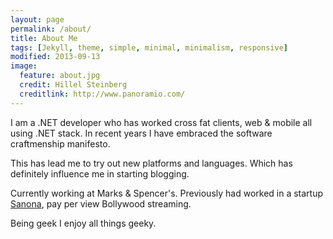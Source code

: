 ```yaml
---
layout: page
permalink: /about/
title: About Me
tags: [Jekyll, theme, simple, minimal, minimalism, responsive]
modified: 2013-09-13
image:
  feature: about.jpg
  credit: Hillel Steinberg
  creditlink: http://www.panoramio.com/
---
```

I am a .NET developer who has worked cross fat clients, web & mobile all using .NET stack. In recent years I have embraced the software craftmenship manifesto.

This has lead me to try out new platforms and languages. Which has definitely influence me in starting blogging.

Currently working at Marks & Spencer's. Previously had worked in a startup [Sanona](http://www.sanona.com), pay per view Bollywood streaming. 

Being geek I enjoy all things geeky.
